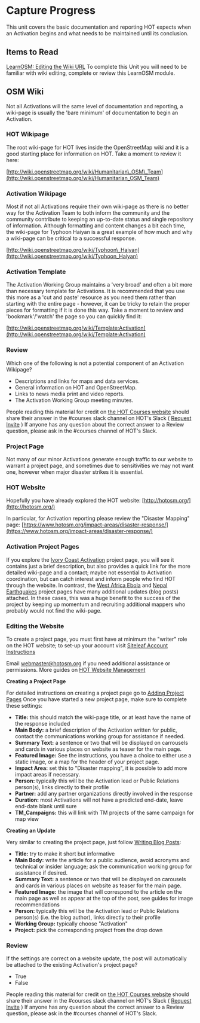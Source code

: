 # Capture Progress

This unit covers the basic documentation and reporting HOT expects when an Activation begins and what needs to be maintained until its conclusion.

## Items to Read

[LearnOSM: Editing the Wiki URL](https://learnosm.org/en/coordination/editing_the_wiki/) To complete this Unit you will need to be familiar with wiki editing, complete or review this LearnOSM module.

## OSM Wiki

Not all Activations will the same level of documentation and reporting, a wiki-page is usually the 'bare minimum' of documentation to begin an Activation.

### HOT Wikipage

The root wiki-page for HOT lives inside the OpenStreetMap wiki and it is a good starting place for information on HOT. Take a moment to review it here:

[http://wiki.openstreetmap.org/wiki/Humanitarian\_OSM\_Team](http://wiki.openstreetmap.org/wiki/Humanitarian_OSM_Team)

### Activation Wikipage

Most if not all Activations require their own wiki-page as there is no better way for the Activation Team to both inform the community and the community contribute to keeping an up-to-date status and single repository of information. Although formatting and content changes a bit each time, the wiki-page for Typhoon Haiyan is a great example of how much and why a wiki-page can be critical to a successful response.

[http://wiki.openstreetmap.org/wiki/Typhoon\_Haiyan](http://wiki.openstreetmap.org/wiki/Typhoon_Haiyan)

### Activation Template

The Activation Working Group maintains a 'very broad' and often a bit more than necessary template for Activations. It is recommended that you use this more as a 'cut and paste' resource as you need them rather than starting with the entire page - however, it can be tricky to retain the proper pieces for formatting if it is done this way. Take a moment to review and 'bookmark'/'watch' the page so you can quickly find it:

[http://wiki.openstreetmap.org/wiki/Template:Activation](http://wiki.openstreetmap.org/wiki/Template:Activation)

### Review

Which one of the following is not a potential component of an Activation Wikipage?

* Descriptions and links for maps and data services.
* General information on HOT and OpenStreetMap.
* Links to news media print and video reports.
* The Activation Working Group meeting minutes.

People reading this material for credit on [the HOT Courses website](http://courses.hotosm.org/) should share their answer in the \#courses slack channel on HOT's Slack \( [Request Invite](http://slack.hotosm.org) \) If anyone has any question about the correct answer to a Review question, please ask in the \#courses channel of HOT's Slack.

### Project Page

Not many of our minor Activations generate enough traffic to our website to warrant a project page, and sometimes due to sensitivities we may not want one, however when major disaster strikes it is essential.

### HOT Website

Hopefully you have already explored the HOT website: [http://hotosm.org/](http://hotosm.org/)

In particular, for Activation reporting please review the "Disaster Mapping" page: [https://www.hotosm.org/impact-areas/disaster-response/](https://www.hotosm.org/impact-areas/disaster-response/)

### Activation Project Pages

If you explore the [Ivory Coast Activation](https://www.hotosm.org/projects/ivory_coast) project page, you will see it contains just a brief description, but also provides a quick link for the more detailed wiki-page and a contact; maybe not essential to Activation coordination, but can catch interest and inform people who find HOT through the website. In contrast, the [West Africa Ebola](http://hotosm.org/projects/west_africa_ebola_epidemic) and [Nepal Earthquakes](http://hotosm.org/projects/nepal_2015_earthquake_response) project pages have many additional updates \(blog posts\) attached. In these cases, this was a huge benefit to the success of the project by keeping up momentum and recruiting additional mappers who probably would not find the wiki-page.

### Editing the Website
To create a project page, you must first have at minimum the "writer" role on the HOT website; to set-up your account visit [Siteleaf Account Instructions](https://www.hotosm.org/docs/siteleaf/register) 

Email webmaster@hotosm.org if you need additional assistance or permissions. More guides on [HOT Website Management](https://www.hotosm.org/docs/)

**Creating a Project Page**

For detailed instructions on creating a project page go to [Adding Project Pages](https://www.hotosm.org/docs/guidelines/add-projects)
Once you have started a new project page, make sure to complete these settings:

* **Title:** this should match the wiki-page title, or at least have the name of the response included
* **Main Body:** a brief  description of the Activation written for public, contact the communications working group for assistance if needed.
* **Summary Text:** a sentence or two that will be displayed on carrousels and cards in various places on website as teaser for the main page.
* **Featured Image:** See the instructions, you have a choice to either use a static image, or a map for the header of your project page. 
* **Impact Area:** set this to "Disaster mapping", it is possible to add more impact areas if necessary.
* **Person:** typically this will be the Activation lead or Public Relations person(s), links directly to their profile
* **Partner:** add any partner organizations directly involved in the response
* **Duration:** most Activations will not have a predicted end-date, leave end-date blank until sure
* **TM_Campaigns:** this will link with TM projects of the same campaign for map view

**Creating an Update**

Very similar to creating the project page, just follow [Writing Blog Posts](https://www.hotosm.org/docs/guidelines/blog-posts):

* **Title:** try to make it short but informative
* **Main Body:** write the article for a public audience, avoid acronyms and technical or insider language; ask the communication working group for assistance if desired.
* **Summary Text:** a sentence or two that will be displayed on carousels and cards in various places on website as teaser for the main page.
* **Featured Image:** the image that will correspond to the article on the main page as well as appear at the top of the post, see guides for image recommendations
* **Person:** typically this will be the Activation lead or Public Relations person(s) (i.e. the blog author), links directly to their profile
* **Working Group:** typically choose "Activation"
* **Project:** pick the corresponding project from the drop down

### Review

If the settings are correct on a website update, the post will automatically be attached to the existing Activation's project page?

* True
* False

People reading this material for credit on [the HOT Courses website](http://courses.hotosm.org/) should share their answer in the \#courses slack channel on HOT's Slack \( [Request Invite](http://slack.hotosm.org) \) If anyone has any question about the correct answer to a Review question, please ask in the \#courses channel of HOT's Slack.

